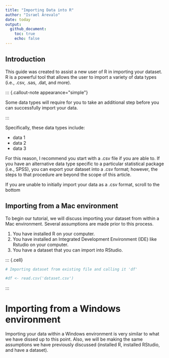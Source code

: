 ```yaml
---
title: "Importing Data into R"
author: "Israel Arevalo"
date: today
output:
  github_document:
    toc: true
    echo: false
---
```




## Introduction

This guide was created to assist a new user of R in importing your dataset. R is a powerful tool that allows the user to import a variety of data types (i.e., .csv, .sas, .dat, and more). 

::: {.callout-note appearance="simple"}

Some data types will require for you to take an additional step before you can successfully import your data. 

:::


Specifically, these data types include:

* data 1
* data 2
* data 3

For this reason, I recommend you start with a .csv file if you are able to. If you have an alternative data type specific to a particular statistical package (i.e., SPSS), you can export your dataset into a .csv format; however, the steps to that procedure are beyond the scope of this article. 

If you are unable to initially import your data as a .csv format, scroll to the bottom 


## Importing from a Mac environment

To begin our tutorial, we will discuss importing your dataset from within a Mac environment. Several assumptions are made prior to this process. 

1. You have installed R on your computer.
2. You have installed an Integrated Development Environment (IDE) like Rstudio on your computer.
3. You have a dataset that you can import into RStudio.


::: {.cell}

```{.r .cell-code}
# Importing dataset from existing file and calling it 'df'

#df <- read.csv('dataset.csv')
```
:::


# Importing from a Windows environment

Importing your data within a Windows environment is very similar to what we have dissed up to this point. Also, we will be making the same assumptions we have previously discussed (installed R, installed RStudio, and have a dataset). 



